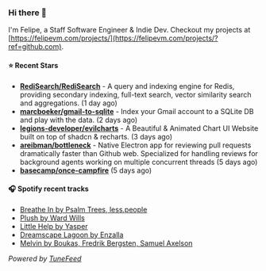 ### Hi there 👋

I'm Felipe, a Staff Software Engineer & Indie Dev. Checkout my projects at [https://felipevm.com/projects/](https://felipevm.com/projects/?ref=github.com).

#### ⭐ Recent Stars
- **[RediSearch/RediSearch](https://github.com/RediSearch/RediSearch)** - A query and indexing engine for Redis, providing secondary indexing, full-text search, vector similarity search and aggregations. (1 day ago)
- **[marcboeker/gmail-to-sqlite](https://github.com/marcboeker/gmail-to-sqlite)** - Index your Gmail account to a SQLite DB and play with the data. (2 days ago)
- **[legions-developer/evilcharts](https://github.com/legions-developer/evilcharts)** - A Beautiful &amp; Animated Chart UI Website built on top of shadcn &amp; recharts. (3 days ago)
- **[areibman/bottleneck](https://github.com/areibman/bottleneck)** - Native Electron app for reviewing pull requests dramatically faster than Github web. Specialized for handling reviews for background agents working on multiple concurrent threads (5 days ago)
- **[basecamp/once-campfire](https://github.com/basecamp/once-campfire)** (5 days ago)

#### 🎧 Spotify recent tracks
- [Breathe In by Psalm Trees, less.people](https://open.spotify.com/track/3eUu3GhITsbhN27e6Obaz8)
- [Plush by Ward Wills](https://open.spotify.com/track/2cFD09vGgbgWkGIPT5UUgG)
- [Little Help by Yasper](https://open.spotify.com/track/1Yjaim8ewecKPFOb5FtBYV)
- [Dreamscape Lagoon by Enzalla](https://open.spotify.com/track/7H58Rh1xMGT11jBCliairH)
- [Melvin by Boukas, Fredrik Bergsten, Samuel Axelson](https://open.spotify.com/track/0mywMJgH5LeMDubZW4jJ3P)

_Powered by [TuneFeed](https://tunefeed.app?ref=github.com)_
